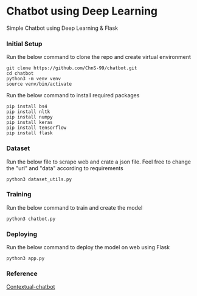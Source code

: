 # Chatbot using Deep Learning

Simple Chatbot using Deep Learning & Flask

### Initial Setup

Run the below command to clone the repo and create virtual environment
```
git clone https://github.com/ChnS-99/chatbot.git
cd chatbot
python3 -m venv venv
source venv/bin/activate
```

Run the below command to install required packages
```
pip install bs4
pip install nltk
pip install numpy
pip install keras
pip install tensorflow
pip install flask
```

### Dataset

Run the below file to scrape web and crate a json file. Feel free to change the "url" and "data" according to requirements
```
python3 dataset_utils.py
```

### Training

Run the below command to train and create the model
```
python3 chatbot.py
```

### Deploying

Run the below command to deploy the model on web using Flask
```
python3 app.py
```

### Reference

[Contextual-chatbot](https://chatbotsmagazine.com/contextual-chat-bots-with-tensorflow-4391749d0077)